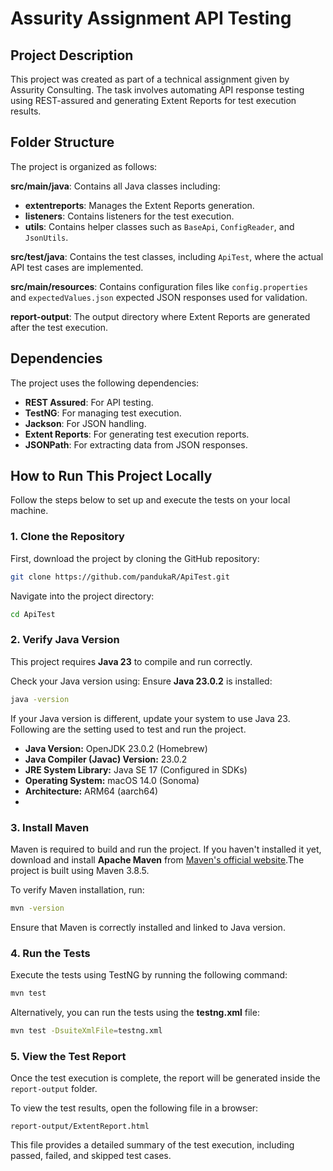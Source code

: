 # Assurity Assignment API Testing

## Project Description

This project was created as part of a technical assignment given by Assurity Consulting. The task involves automating API response testing using REST-assured and generating Extent Reports for test execution results.

## Folder Structure

The project is organized as follows:

**src/main/java**: Contains all Java classes including:
  - **extentreports**: Manages the Extent Reports generation.
  - **listeners**: Contains listeners for the test execution.
  - **utils**: Contains helper classes such as `BaseApi`, `ConfigReader`, and `JsonUtils`.

**src/test/java**: Contains the test classes, including `ApiTest`, where the actual API test cases are implemented.

**src/main/resources**: Contains configuration files like `config.properties` and `expectedValues.json` expected JSON responses used for validation.

**report-output**: The output directory where Extent Reports are generated after the test execution.

## Dependencies

The project uses the following dependencies:

- **REST Assured**: For API testing.
- **TestNG**: For managing test execution.
- **Jackson**: For JSON handling.
- **Extent Reports**: For generating test execution reports.
- **JSONPath**: For extracting data from JSON responses.

## How to Run This Project Locally

Follow the steps below to set up and execute the tests on your local machine.

### 1. Clone the Repository

First, download the project by cloning the GitHub repository:

```bash
git clone https://github.com/pandukaR/ApiTest.git
```

Navigate into the project directory:

```bash
cd ApiTest
```

### 2. Verify Java Version

This project requires **Java 23** to compile and run correctly. 

Check your Java version using:
Ensure **Java 23.0.2** is installed:

   ```bash
   java -version
   ```

If your Java version is different, update your system to use Java 23. Following are the setting used to test and run the project.

- **Java Version:** OpenJDK 23.0.2 (Homebrew)
- **Java Compiler (Javac) Version:** 23.0.2
- **JRE System Library:** Java SE 17 (Configured in SDKs)
- **Operating System:** macOS 14.0 (Sonoma)
- **Architecture:** ARM64 (aarch64)
-

### 3. Install Maven

Maven is required to build and run the project. If you haven't installed it yet, download and install **Apache Maven** from [Maven's official website](https://maven.apache.org/download.cgi).The project is built using Maven 3.8.5.

To verify Maven installation, run:

```bash
mvn -version
```

Ensure that Maven is correctly installed and linked to Java version.

### 4. Run the Tests

Execute the tests using TestNG by running the following command:

```bash
mvn test
```

Alternatively, you can run the tests using the **testng.xml** file:

```bash
mvn test -DsuiteXmlFile=testng.xml
```

### 5. View the Test Report

Once the test execution is complete, the report will be generated inside the `report-output` folder.

To view the test results, open the following file in a browser:

```
report-output/ExtentReport.html
```

This file provides a detailed summary of the test execution, including passed, failed, and skipped test cases.


